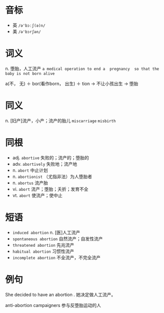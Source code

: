 # 音标

- 英 `/ə'bɔːʃ(ə)n/`
- 美 `/ə'bɔrʃən/`

# 词义

n. 堕胎，人工流产
`a medical operation to end a  pregnancy  so that the baby is not born alive`



a(不， 无) ＋ bor(看作born， 出生) ＋ tion → 不让小孩出生 → 堕胎

# 同义

n. [妇产]流产，小产；流产的胎儿
`miscarriage` `misbirth`

# 同根

- adj. `abortive` 失败的；流产的；堕胎的
- adv. `abortively` 失败地；流产地
- n. `abort` 中止计划
- n. `abortionist` （尤指非法）为人堕胎者
- n. `abortus` 流产胎
- vi. `abort` 流产；堕胎；夭折；发育不全
- vt. `abort` 使流产；使中止

# 短语

- `induced abortion` n. [医]人工流产
- `spontaneous abortion` 自然流产；自发性流产
- `threatened abortion` 先兆流产
- `habitual abortion` 习惯性流产
- `incomplete abortion` 不全流产，不完全流产

# 例句

She decided to have an abortion .
她决定做人工流产。

anti-abortion campaigners
参与反堕胎运动的人



